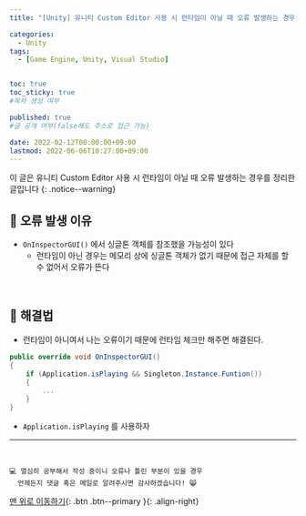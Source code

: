 ```yaml
---
title: "[Unity] 유니티 Custom Editor 사용 시 런타임이 아닐 때 오류 발생하는 경우" 

categories:
  - Unity
tags:
  - [Game Engine, Unity, Visual Studio]


toc: true
toc_sticky: true
#목차 생성 여부

published: true
#글 공개 여부(false해도 주소로 접근 가능)

date: 2022-02-12T00:00:00+09:00
lastmod: 2022-06-06T10:27:00+09:00
---
```


이 글은 유니티 Custom Editor 사용 시 런타임이 아닐 때 오류 발생하는 경우를 정리한 글입니다
{: .notice--warning}

## 🧵 오류 발생 이유

- `OnInspectorGUI()` 에서 싱글톤 객체를 참조했을 가능성이 있다
  - 런타임이 아닌 경우는 메모리 상에 싱글톤 객체가 없기 때문에 접근 자체를 할 수 없어서 오류가 뜬다

<br>

## 🧶 해결법

- 런타임이 아니여서 나는 오류이기 때문에 런타임 체크만 해주면 해결된다.

```c#
public override void OnInspectorGUI()
{
    if (Application.isPlaying && Singleton.Instance.Funtion())
    {
        ...
    }
}
```

- `Application.isPlaying` 를 사용하자

***
<br>

    💻 열심히 공부해서 작성 중이니 오류나 틀린 부분이 있을 경우 
      언제든지 댓글 혹은 메일로 알려주시면 감사하겠습니다! 😸

[맨 위로 이동하기](#){: .btn .btn--primary }{: .align-right}